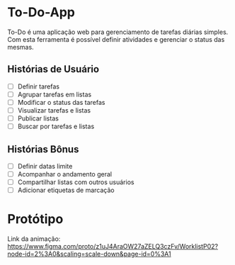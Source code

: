 # To-Do-App
To-Do é uma aplicação web para gerenciamento de tarefas diárias simples. Com esta ferramenta é possível definir atividades e gerenciar o status das mesmas.

## Histórias de Usuário

- [ ] Definir tarefas
- [ ] Agrupar tarefas em listas
- [ ] Modificar o status das tarefas
- [ ] Visualizar tarefas e listas
- [ ] Publicar listas
- [ ] Buscar por tarefas e listas

## Histórias Bônus

- [ ] Definir datas limite
- [ ] Acompanhar o andamento geral
- [ ] Compartilhar listas com outros usuários
- [ ] Adicionar etiquetas de marcação

# Protótipo
Link da animação: https://www.figma.com/proto/z1uJ4AraOW27aZELQ3czFv/WorklistP02?node-id=2%3A0&scaling=scale-down&page-id=0%3A1
